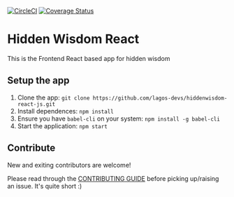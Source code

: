 [![CircleCI](https://circleci.com/gh/lagos-devs/hiddenwisdom-react-js/tree/master.svg?style=svg)](https://circleci.com/gh/lagos-devs/hiddenwisdom-react-js/tree/master)
[![Coverage Status](https://coveralls.io/repos/github/lagos-devs/hiddenwisdom-react-js/badge.svg?branch=master)](https://coveralls.io/github/lagos-devs/hiddenwisdom-react-js?branch=master)


# Hidden Wisdom React

This is the Frontend React based app for hidden wisdom

## Setup the app

1. Clone the app: `git clone https://github.com/lagos-devs/hiddenwisdom-react-js.git`
2. Install dependences: `npm install`
3. Ensure you have `babel-cli` on your system: `npm install -g babel-cli`
4. Start the application: `npm start`

## Contribute

New and exiting contributors are welcome!

Please read through the [CONTRIBUTING GUIDE](https://github.com/lagos-devs/hiddenwisdom-react-js/blob/develop/CONTRIBUTING.md) before picking up/raising an issue. It's quite short :)
